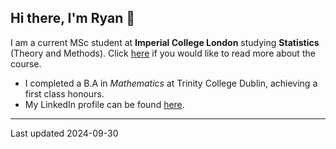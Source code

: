## Hi there, I'm Ryan 👋

I am a current MSc student at **Imperial College London** studying **Statistics** (Theory and Methods). 
Click [here](http://imperial.ac.uk/study/courses/postgraduate-taught/statistics/) if you would like to read more about the course.

- I completed a B.A in _Mathematics_ at Trinity College Dublin, achieving a first class honours.
- My LinkedIn profile can be found [here](https://www.linkedin.com/in/ryan-askin-17207a253/).
  
-----

Last updated 2024-09-30
